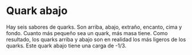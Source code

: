 # Quark abajo

Hay seis sabores de quarks. Son arriba, abajo, extraño, encanto, cima y fondo.
Cuanto más pequeño sea un quark, más masa tiene. Como resultado, los quarks
arriba y abajo son en realidad los más ligeros de los quarks. Este quark abajo
tiene una carga de -1/3.
